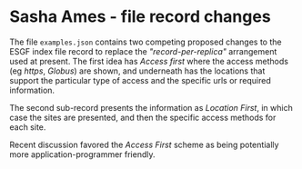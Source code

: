 # Sasha Ames - file record changes 

The file `examples.json` contains two competing proposed changes to the ESGF index file record to replace the *"record-per-replica"* arrangement used at present.  The first idea has *Access first* where the access methods (eg *https*, *Globus*) are shown, and underneath has the locations that support the particular type of access and the specific urls or required information.

The second sub-record presents the information as *Location First*, in which case the sites are presented, and then the specific access methods for each site.  

Recent discussion favored the *Access First* scheme as being potentially more application-programmer friendly.

